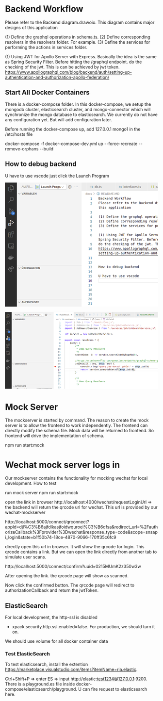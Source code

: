# Backend Workflow
Please refer to the Backend diagram.drawoio. This diagram contains major designs of this application

(1) Define the graphql operations in schema.ts.
(2) Define corresponding resolvers in the resolvers folder. For example.
(3) Define the services for performing the actions in services folder.

(1) Using JWT for Apollo Server with Express. Basically the idea is the same as Spring Security Filter. Before hitting the /graphql endpoint.
do the checking of the jwt. This is can be achieved by jwt token.
https://www.apollographql.com/blog/backend/auth/setting-up-authentication-and-authorization-apollo-federation/


## Start All Docker Containers

There is a docker-compose folder. 
In this docker-compose, we setup the mongodb cluster, elasticsearch cluster, and mongo-connector which will synchronize the mongo database to elasticsearch. We currently do not have any configuration yet. But will add configuration later. 


Before running the docker-compose up, add 127.0.0.1 mongo1 in the /etc/hosts file


docker-compose -f docker-compose-dev.yml up --force-recreate --remove-orphans --build


## How to debug backend

U have to use vscode
just click the Launch Program

![Debug In VScode](./DebugBackendInVSCode.png)

![Set breakpoint](./SetDebugBreakPoint.png)


# Mock Server

The mockserver is started by command. The reason to create the mock server is to allow the frontend to work independently. The frontend
can directly modify the schema file. Mock data will be returned to frontend. So frontend will drive the implementation of schema.


npm run start:mock


# Wechat mock server logs in

Our mockserver contains the functionality for mocking wechat for local development. How to test

run mock server
npm run start:mock

open the link in browser
http://localhost:4000/wechat/requestLoginUrl   => the backend will return the qrcode url for wechat. This url is provided by our wechat-mockserver

http://localhost:5000/connect/qrconnect?appId=djl%C3%B6ajfdlkasjfoidwquroei%C3%B6dfsa&redirect_url=%2FauthorizeCallback%3Fprovider%3Dwechat&response_type=code&scope=snsapi_login&state=b1f50b74-18ce-4870-9066-170ff35c6fc9


directly open this url in browser. It will show the qrcode for login. This qrcode contains a link. But we can open the link directly from another tab to simulate user scans.

http://localhost:5000/connect/confirm?uuid=0215MUmK2z350w3w


After opening the link. the qrcode page will show as scanned. 

Now click the confirmed button.  The qrcode page will redirect to authorizationCallback and return the jwtToken.



## ElasticSearch

For local development, the http-ssl is disabled      
- xpack.security.http.ssl.enabled=false. For production, we should turn it on. 

We should use volume for all docker container data


### Test ElasticSearch

To test elasticsearch, install the extention https://marketplace.visualstudio.com/items?itemName=ria.elastic. 

Ctrl+Shift+P  => enter ES => input http://elastic:test1234@127.0.0.1:9200. There is a playground.es file inside docker-compose/elasticsearch/playground. U can fire request to elasticsearch here.
